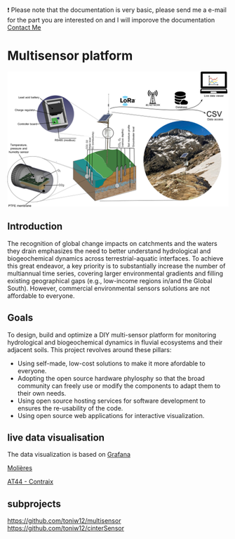 :heavy_exclamation_mark: Please note that the documentation is very basic, please send me a e-mail for the part you are interested on and I will imporove the documentation
[Contact Me](mailto:a.wiedmer@creaf.uab.cat)

# Multisensor platform

<img src="Graphics/Soil cut.png">


## Introduction

The recognition of global change impacts on catchments and the waters they drain emphasizes the need to better understand hydrological and biogeochemical dynamics across terrestrial-aquatic interfaces. To achieve this great endeavor, a key priority is to substantially increase the number of multiannual time series, covering larger environmental gradients and filling existing geographical gaps (e.g., low-income regions in/and the Global South). However, commercial environmental sensors solutions are not affordable to everyone.

## Goals

To design, build and optimize a DIY multi-sensor platform for monitoring hydrological
and biogeochemical dynamics in fluvial ecosystems and their adjacent soils. This
project revolves around these pillars:
 * Using self-made, low-cost solutions to make it more afordable to everyone.
 * Adopting the open source hardware phylosphy so that the broad community
can freely use or modify the components to adapt them to their own needs.
 * Using open source hosting services for software development to ensures the
re-usability of the code.
 * Using open source web applications for interactive visualization.

## live data visualisation

The data visualization is based on [Grafana](https://grafana.com/)

[Molières](https://grafana.wiedmer-electro.ch/public-dashboards/70975251fda04883984d7cdfec4fb64b?orgId=1)

[AT44 - Contraix](https://grafana.wiedmer-electro.ch/public-dashboards/f5b1c5ff5e49460bbac586304dbef0a0)

## subprojects
https://github.com/toniw12/multisensor  
https://github.com/toniw12/cinterSensor
